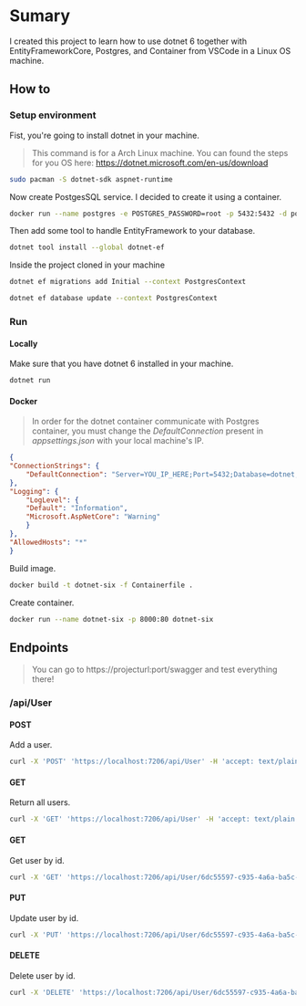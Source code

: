 # Sumary

I created this project to learn how to use dotnet 6 together with EntityFrameworkCore, Postgres, and Container from VSCode in a Linux OS machine.

## How to

### Setup environment

Fist, you're going to install dotnet in your machine.

>This command is for a Arch Linux machine. You can found the steps for you OS here: https://dotnet.microsoft.com/en-us/download

```bash
sudo pacman -S dotnet-sdk aspnet-runtime
```

Now create PostgesSQL service. I decided to create it using a container.

```bash
docker run --name postgres -e POSTGRES_PASSWORD=root -p 5432:5432 -d postgres
```

Then add some tool to handle EntityFramework to your database.

```bash
dotnet tool install --global dotnet-ef
```

Inside the project cloned in your machine

```bash
dotnet ef migrations add Initial --context PostgresContext
```

```bash
dotnet ef database update --context PostgresContext
```

### Run

#### Locally

Make sure that you have dotnet 6 installed in your machine.

```bash
dotnet run
```

#### Docker

>In order for the dotnet container communicate with Postgres container, you must change the *DefaultConnection* present in *appsettings.json* with your local machine's IP.

```json
{
"ConnectionStrings": {
    "DefaultConnection": "Server=YOU_IP_HERE;Port=5432;Database=dotnet;User Id=postgres;Password=root;"
},
"Logging": {
    "LogLevel": {
    "Default": "Information",
    "Microsoft.AspNetCore": "Warning"
    }
},
"AllowedHosts": "*"
}
```

Build image.

```bash
docker build -t dotnet-six -f Containerfile .
```

Create container.

```bash
docker run --name dotnet-six -p 8000:80 dotnet-six
```

## Endpoints

>You can go to https://projecturl:port/swagger and test everything there!

### /api/User

#### POST

Add a user.

```bash
curl -X 'POST' 'https://localhost:7206/api/User' -H 'accept: text/plain' -H 'Content-Type: application/json' -d '{ "name": "Name", "email": "mail@mail.com" }'
```

#### GET

Return all users.

```bash
curl -X 'GET' 'https://localhost:7206/api/User' -H 'accept: text/plain'
```

#### GET

Get user by id.

```bash
curl -X 'GET' 'https://localhost:7206/api/User/6dc55597-c935-4a6a-ba5c-cd57035cf43d' -H 'accept: text/plain' 
```

#### PUT

Update user by id.

```bash
curl -X 'PUT' 'https://localhost:7206/api/User/6dc55597-c935-4a6a-ba5c-cd57035cf43d' -H 'accept: */*' -H 'Content-Type: application/json' -d '{ "name": "User", "email": "mail@mail.com" }'
```

#### DELETE

Delete user by id.

```bash
curl -X 'DELETE' 'https://localhost:7206/api/User/6dc55597-c935-4a6a-ba5c-cd57035cf43d' -H 'accept: */*' 
```